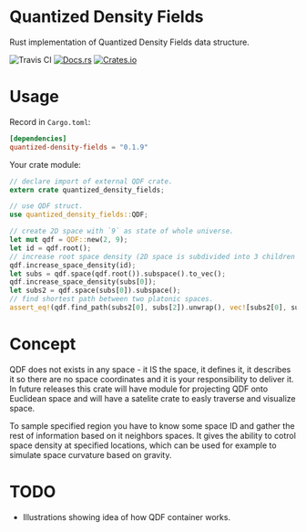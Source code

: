 # Quantized Density Fields
Rust implementation of Quantized Density Fields data structure.

![Travis CI](https://travis-ci.org/PsichiX/quantized-density-fields.svg?branch=master)
[![Docs.rs](https://docs.rs/quantized-density-fields/badge.svg)](https://docs.rs/quantized-density-fields)
[![Crates.io](https://img.shields.io/crates/v/quantized-density-fields.svg)](https://crates.io/crates/quantized-density-fields)

# Usage
Record in `Cargo.toml`:
```toml
[dependencies]
quantized-density-fields = "0.1.9"
```

Your crate module:
```rust
// declare import of external QDF crate.
extern crate quantized_density_fields;

// use QDF struct.
use quantized_density_fields::QDF;

// create 2D space with `9` as state of whole universe.
let mut qdf = QDF::new(2, 9);
let id = qdf.root();
// increase root space density (2D space is subdivided into 3 children chunks).
qdf.increase_space_density(id);
let subs = qdf.space(qdf.root()).subspace().to_vec();
qdf.increase_space_density(subs[0]);
let subs2 = qdf.space(subs[0]).subspace();
// find shortest path between two platonic spaces.
assert_eq!(qdf.find_path(subs2[0], subs[2]).unwrap(), vec![subs2[0], subs2[1], subs[2]]);
```

# Concept
QDF does not exists in any space - it IS the space, it defines it,
it describes it so there are no space coordinates and it is your responsibility to deliver it.
In future releases this crate will have module for projecting QDF onto Euclidean space
and will have a satelite crate to easly traverse and visualize space.

To sample specified region you have to know some space ID and gather the rest of information
based on it neighbors spaces.
It gives the ability to cotrol space density at specified locations, which can be used
for example to simulate space curvature based on gravity.

# TODO
- Illustrations showing idea of how QDF container works.

